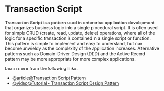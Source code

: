 # Transaction Script

Transaction Script is a pattern used in enterprise application development that organizes business logic into a single procedural script. It is often used for simple CRUD (create, read, update, delete) operations, where all of the logic for a specific transaction is contained in a single script or function. This pattern is simple to implement and easy to understand, but can become unwieldy as the complexity of the application increases. Alternative patterns such as Domain-Driven Design (DDD) and the Active Record pattern may be more appropriate for more complex applications.

Learn more from the following links:

- [@article@Transaction Script Pattern](https://gunnarpeipman.com/transaction-script-pattern/)
- [@video@Tutorial - Transaction Script Design Pattern](https://www.youtube.com/watch?v=fnsU9cqcY3I)
